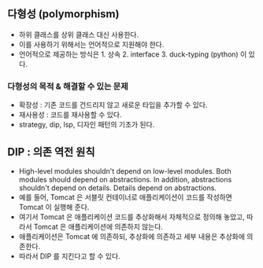 ## 다형성 (polymorphism)
- 하위 클래스를 상위 클래스 대신 사용한다.
- 이를 사용하기 위해서는 언어적으로 지원해야 한다.
- 언어적으로 제공하는 방식은 1. 상속 2. interface 3. duck-typing (python) 이 있다.
### 다형성의 목적 & 해결할 수 있는 문제
- 확장성 : 기존 코드를 건드리지 않고 새로운 타입을 추가할 수 있다.
- 재사용성 : 코드를 재사용할 수 있다.
- strategy, dip, lsp, 디자인 패턴의 기초가 된다.

## DIP : 의존 역전 원칙
- High-level modules shouldn't depend on low-level modules. Both modules should depend on abstractions. In addition, abstractions shouldn't depend on details. Details depend on abstractions.
- 예를 들어, Tomcat 은 서블릿 컨테이너로 애플리케이션이 코드를 작성하면 Tomcat 이 실행해 준다.
- 여기서 Tomcat 은 애플리케이션 코드를 추상화해서 자체적으로 정의해 놓았고, 따라서 Tomcat 은 애플리케이션에 의존하지 않는다.
- 애플리케이션은 Tomcat 에 의존하되, 추상화에 의존하고 세부 내용은 추상화에 의존한다.
- 따라서 DIP 를 지킨다고 할 수 있다.

